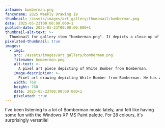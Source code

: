 ```yaml
---
artname: bomberman.png
fancyname: 2025 Weekly Drawing 19
thumbnail: /assets/images/art_gallery/thumbnail/bomberman.png
date: 2025-05-23T00:00:00.000+1
publish-date: 2025-05-23T00:00:00.000+1
thumbnail-alt-text: >-
  Thumbnail for gallery item "bomberman.png". It depicts a close-up of White Bomber from Bomberman.
pixelated-thumbnail: true
images:
  - img1:
    src: /assets/images/art_gallery/bomberman.png
    filename: bomberman.png
    alt-text: >-
      A pixel art piece depicting of White Bomber from Bomberman.
    image-description: >-
      Pixel art drawing depicting White Bomber from Bomberman. He has a cartoonish appearance, with a large and slightly rectangular head with a face consisting of two simple lines for eyes. He has a blue torso, with a dark blue strip resembling a belt and a yellow rectangle resembling a buckle. He has white limbs with pink circles and ovals for hands and feet. He is in a dynamic jumping pose, with his arms raised. To the left of him is a small doodle of a panicked bomberman with their limbs outstretched.
    width: 768
    height: 768
    date: 2025-05-23T00:00:00.000+1
    pixelated: true
---
```

<p>
	I've been listening to a lot of Bomberman music lately, and felt like having some fun with the Windows XP MS Paint palette. For 28 colours, it's surprisingly versatile!
</p>
